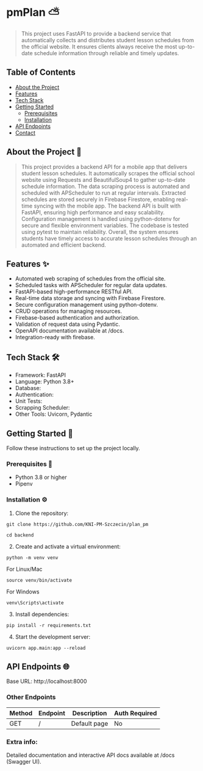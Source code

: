 # pmPlan ⛅ #

> This project uses FastAPI to provide a backend service that automatically collects and distributes student lesson schedules from the official website. It ensures clients always receive the most up-to-date schedule information through reliable and timely updates.

## Table of Contents ##
- [About the Project](#about-the-project-)
- [Features](#features-)
- [Tech Stack](#tech-stack-)
- [Getting Started](#getting-started-)
  - [Prerequisites](#prerequisites-)
  - [Installation](#installation-)
- [API Endpoints](#api-endpoints-)
- [Contact](#contact-)

## About the Project 📝

> This project provides a backend API for a mobile app that delivers student lesson schedules. It automatically scrapes the official school website using Requests and BeautifulSoup4 to gather up-to-date schedule information. The data scraping process is automated and scheduled with APScheduler to run at regular intervals. Extracted schedules are stored securely in Firebase Firestore, enabling real-time syncing with the mobile app. The backend API is built with FastAPI, ensuring high performance and easy scalability. Configuration management is handled using python-dotenv for secure and flexible environment variables. The codebase is tested using pytest to maintain reliability. Overall, the system ensures students have timely access to accurate lesson schedules through an automated and efficient backend.

## Features ✨ ##
- Automated web scraping of schedules from the official site.
- Scheduled tasks with APScheduler for regular data updates.
- FastAPI-based high-performance RESTful API.
- Real-time data storage and syncing with Firebase Firestore.
- Secure configuration management using python-dotenv.
- CRUD operations for managing resources.
- Firebase-based authentication and authorization.
- Validation of request data using Pydantic.
- OpenAPI documentation available at /docs.
- Integration-ready with firebase.

## Tech Stack 🛠️ ##

- Framework: FastAPI
- Language: Python 3.8+
- Database: 
- Authentication: 
- Unit Tests:
- Scrapping Scheduler:  
- Other Tools: Uvicorn, Pydantic

## Getting Started 🚀 ##

Follow these instructions to set up the project locally.

### Prerequisites 🔧 ###
- Python 3.8 or higher
- Pipenv

### Installation ⚙️ ###

1. Clone the repository:

```git clone https://github.com/KNI-PM-Szczecin/plan_pm```

```cd backend```

2. Create and activate a virtual environment:

```python -m venv venv```

For Linux/Mac

```source venv/bin/activate```  

For Windows

```venv\Scripts\activate```     

3. Install dependencies:

```pip install -r requirements.txt```


4. Start the development server:

```uvicorn app.main:app --reload```

## API Endpoints 🌐 ##

Base URL: http://localhost:8000

### Other Endpoints ###

| Method | Endpoint              | Description                    | Auth Required              |
|--------|-----------------------|--------------------------------|----------------------------|
| GET    | /                     | Default page                   | No                         |

### Extra info: ### 

Detailed documentation and interactive API docs available at /docs (Swagger UI).